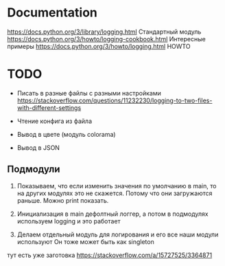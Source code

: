 
# Documentation

https://docs.python.org/3/library/logging.html Стандартный модуль
https://docs.python.org/3/howto/logging-cookbook.html Интересные примеры
https://docs.python.org/3/howto/logging.html HOWTO

# TODO

- Писать в разные файлы с разными настройками
  https://stackoverflow.com/questions/11232230/logging-to-two-files-with-different-settings

- Чтение конфига из файла

- Вывод в цвете (модуль colorama)

- Вывод в JSON

## Подмодули

1) Показываем, что если изменить значения по умолчанию в main, то на других модулях это не скажется.
Потому что они загружаются раньше. Можно print показать.

2) Инициализация в main дефолтный логгер, а потом в подмодулях используем logging и это работает

3) Делаем отдельный модуль для логирования и его все наши модули используют
Он тоже может быть как singleton

тут есть уже заготовка
https://stackoverflow.com/a/15727525/3364871
